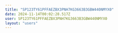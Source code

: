 ```yaml
---
title: "SP123TY61PFFAEZBX3PNH7KG3663B3GBW440NMYX0"
date: 2024-11-14T00:02:28.517Z
user: SP123TY61PFFAEZBX3PNH7KG3663B3GBW440NMYX0
layout: "users"
---
```

    